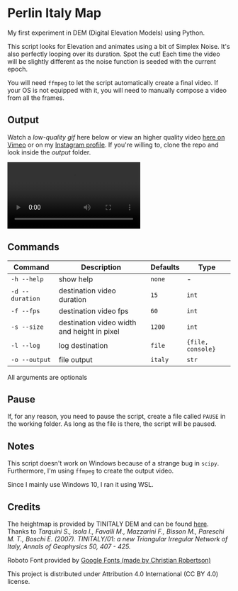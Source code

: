 # Perlin Italy Map
My first experiment in DEM (Digital Elevation Models) using Python.

This script looks for Elevation and animates using a bit of Simplex Noise. It's also perfectly looping over its duration. Spot the cut!
Each time the video will be slightly different as the noise function is seeded with the current epoch.

You will need `ffmpeg` to let the script automatically create a final video. If your OS is not equipped with it, you will need to manually compose a video from all the frames.

## Output
Watch a *low-quality gif* here below or view an higher quality video [here on Vimeo](https://vimeo.com/490516743) or on my [Instagram profile](https://www.instagram.com/lorossi97/). If you're willing to, clone the repo and look inside the *output* folder.

![output italy](https://i.imgur.com/CVV3zUM.mp4)

## Commands
| Command | Description | Defaults | Type |
|---|---|---|---|
| `-h --help` | show help | `none` | - | - |
| `-d --duration` | destination video duration | `15` | `int` |
| `-f --fps` | destination video fps | `60` | `int` |
| `-s --size` | destination video width and height in pixel  | `1200` | `int` |
| `-l --log` | log destination | `file` | `{file, console}` |
| `-o --output` | file output | `italy` | `str` |

All arguments are optionals

## Pause
If, for any reason, you need to pause the script, create a file called `PAUSE` in the working folder. As long as the file is there, the script will be paused.

## Notes
This script doesn't work on Windows because of a strange bug in `scipy`. Furthermore, I'm using `ffmpeg` to create the output video.

Since I mainly use Windows 10, I ran it using WSL.

## Credits
The heightmap is provided by TINITALY DEM and can be found [here](http://tinitaly.pi.ingv.it/). Thanks to *Tarquini S., Isola I., Favalli M., Mazzarini F., Bisson M., Pareschi M. T., Boschi E. (2007). TINITALY/01: a new Triangular Irregular Network of Italy, Annals of Geophysics 50, 407 - 425.*

Roboto Font provided by [Google Fonts (made by Christian Robertson)](https://fonts.google.com/specimen/Roboto)

This project is distributed under Attribution 4.0 International (CC BY 4.0) license.
